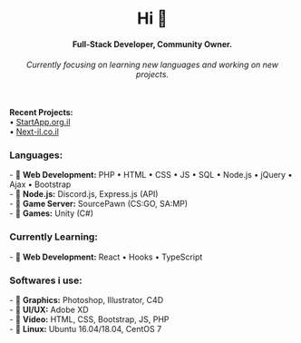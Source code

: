 <h1 align="center">Hi 👋</h1>
<h4 align="center">Full-Stack Developer, Community Owner.</h4>
<h6 align="center">Currently focusing on learning new languages and working on new projects.</h6><br><h7><b>Recent Projects:</b><br>• <a href="https://startapp.org.il">StartApp.org.il</a><br>• <a href="https://next-il.co.il">Next-il.co.il</a><br></h7>
<h3>Languages:</h3>
<p>
- 💬 <b>Web Development:</b> PHP • HTML • CSS • JS • SQL • Node.js • jQuery • Ajax • Bootstrap<br>
- 💬 <b>Node.js:</b> Discord.js, Express.js (API)<br>
- 💬 <b>Game Server:</b> SourcePawn (CS:GO, SA:MP)<br>
- 💬 <b>Games:</b> Unity (C#)<br>
</p>
<h3>Currently Learning:</h3>
<p>
- 💬 <b>Web Development:</b> React • Hooks • TypeScript<br>
</p>
<h3>Softwares i use:</h3>
<p>
- 💬 <b>Graphics:</b> Photoshop, Illustrator, C4D<br>
- 💬 <b>UI/UX:</b> Adobe XD<br>
- 💬 <b>Video:</b> HTML, CSS, Bootstrap, JS, PHP<br>
- 💬 <b>Linux:</b> Ubuntu 16.04/18.04, CentOS 7<br>
</p>
